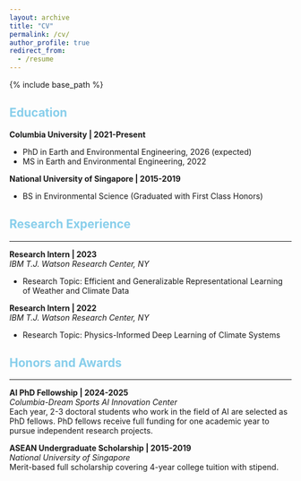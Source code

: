 ```yaml
---
layout: archive
title: "CV"
permalink: /cv/
author_profile: true
redirect_from:
  - /resume
---
```


{% include base_path %}

<!-- Education
====== -->
<h2 style="color:#87CEEB">Education</h2>

**Columbia University | 2021-Present**   
  * PhD in Earth and Environmental Engineering, 2026 (expected)
  * MS in Earth and Environmental Engineering, 2022

**National University of Singapore | 2015-2019**  
  * BS in Environmental Science (Graduated with First Class Honors)

<!-- Research experience
====== -->
<h2 style="color:#87CEEB">Research Experience</h2>
<hr>

**Research Intern | 2023**   
*IBM T.J. Watson Research Center, NY*
  * Research Topic: Efficient and Generalizable Representational Learning of Weather and Climate Data

**Research Intern | 2022**   
*IBM T.J. Watson Research Center, NY*
  * Research Topic: Physics-Informed Deep Learning of Climate Systems

<!-- Honors and Awards
====== -->
<h2 style="color:#87CEEB">Honors and Awards</h2>
<hr>

**AI PhD Fellowship | 2024-2025**   
*Columbia-Dream Sports AI Innovation Center*   
Each year, 2-3 doctoral students who work in the field of AI are selected as PhD fellows. PhD fellows receive full funding for one academic year to pursue independent research projects.

**ASEAN Undergraduate Scholarship | 2015-2019**   
*National University of Singapore*   
Merit-based full scholarship covering 4-year college tuition with stipend.
